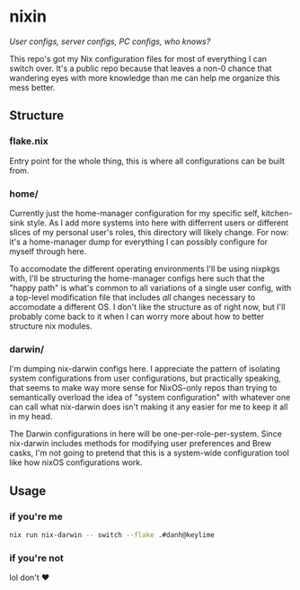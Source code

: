 # nixin

_User configs, server configs, PC configs, who knows?_

This repo's got my Nix configuration files for most of everything I can switch
over. It's a public repo because that leaves a non-0 chance that wandering eyes
with more knowledge than me can help me organize this mess better.

## Structure

### flake.nix

Entry point for the whole thing, this is where all configurations can be built
from.

### home/

Currently just the home-manager configuration for my specific self, kitchen-sink
style. As I add more systems into here with differrent users or different slices
of my personal user's roles, this directory will likely change. For now: it's a
home-manager dump for everything I can possibly configure for myself through
here.

To accomodate the different operating environments I'll be using nixpkgs with,
I'll be structuring the home-manager configs here such that the "happy path" is
what's common to all variations of a single user config, with a top-level
modification file that includes _all_ changes necessary to accomodate a
different OS. I don't like the structure as of right now, but I'll probably come
back to it when I can worry more about how to better structure nix modules.

### darwin/

I'm dumping nix-darwin configs here. I appreciate the pattern of isolating
system configurations from user configurations, but practically speaking, that
seems to make way more sense for NixOS-only repos than trying to semantically
overload the idea of "system configuration" with whatever one can call what
nix-darwin does isn't making it any easier for me to keep it all in my head.

The Darwin configurations in here will be one-per-role-per-system. Since
nix-darwin includes methods for modifying user preferences and Brew casks, I'm
not going to pretend that this is a system-wide configuration tool like how
nixOS configurations work.

## Usage

### if you're me

```bash
nix run nix-darwin -- switch --flake .#danh@keylime
```

### if you're not

lol don't :heart:
